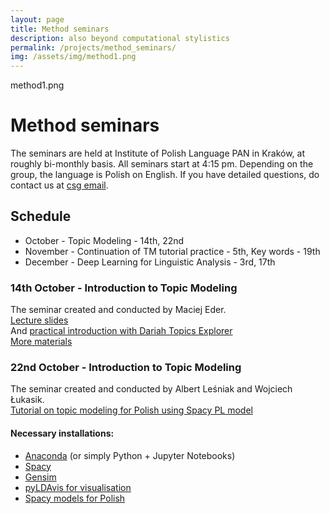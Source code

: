 ```yaml
---
layout: page
title: Method seminars
description: also beyond computational stylistics
permalink: /projects/method_seminars/
img: /assets/img/method1.png
---
```


method1.png
# Method seminars 

The seminars are held at Institute of Polish Language PAN in Kraków, at roughly bi-monthly basis. All seminars start at 4:15 pm. Depending on the group, the language is Polish on English.
If you have detailed questions, do contact us at [csg email](csg@stylometry.org). 
  
## Schedule 

* October - Topic Modeling - 14th, 22nd
* November - Continuation of TM tutorial practice - 5th, Key words - 19th
* December - Deep Learning for Linguistic Analysis - 3rd, 17th

### 14th October - Introduction to Topic Modeling
The seminar created and conducted by Maciej Eder.  
[Lecture slides](https://computationalstylistics.github.io/presentations/topic_modeling_intro/intro_to_topic_models.html)  
And [practical introduction with Dariah Topics Explorer](https://dariah-de.github.io/TopicsExplorer/)  
[More materials](https://github.com/computationalstylistics/topic-modeling-workshop#introduction)  

### 22nd October - Introduction to Topic Modeling
The seminar created and conducted by Albert Leśniak and Wojciech Łukasik.  
[Tutorial on topic modeling for Polish using Spacy PL model](https://github.com/alblesniak/topic_modeling)  
  
#### Necessary installations:
* [Anaconda](https://docs.anaconda.com/anaconda/install/) (or simply Python + Jupyter Notebooks)
* [Spacy](https://spacy.io/usage)
* [Gensim](https://pypi.org/project/gensim/)
* [pyLDAvis for visualisation](https://pypi.org/project/pyLDAvis/)
* [Spacy models for Polish](http://spacypl.sigmoidal.io/#components)

